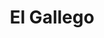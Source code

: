 ---
title: "El Gallego"
url: /ciudad-autonoma-de-buenos-aires/el-gallego/
shop: reparación de automóviles
---